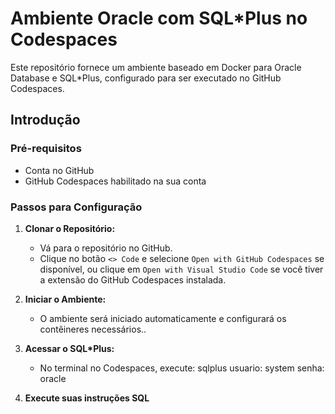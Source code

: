 # Ambiente Oracle com SQL*Plus no Codespaces

Este repositório fornece um ambiente baseado em Docker para Oracle Database e SQL*Plus, configurado para ser executado no GitHub Codespaces.

## Introdução

### Pré-requisitos

- Conta no GitHub
- GitHub Codespaces habilitado na sua conta

### Passos para Configuração

1. **Clonar o Repositório:**
   - Vá para o repositório no GitHub.
   - Clique no botão `<> Code` e selecione `Open with GitHub Codespaces` se disponível, ou clique em `Open with Visual Studio Code` se você tiver a extensão do GitHub Codespaces instalada.

2. **Iniciar o Ambiente:**
   - O ambiente será iniciado automaticamente e configurará os contêineres necessários..

3. **Acessar o SQL*Plus:**
   - No terminal no Codespaces, execute:
     sqlplus
     usuario: system
     senha: oracle
     
4. **Execute suas instruções SQL**
